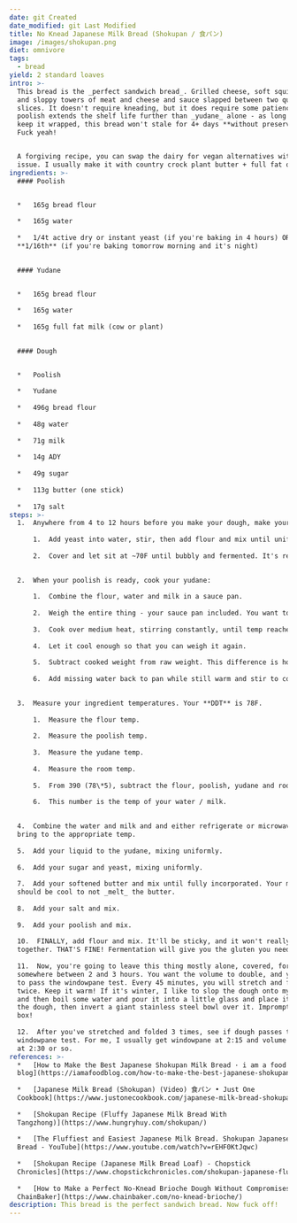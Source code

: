 ```yaml
---
date: git Created
date_modified: git Last Modified
title: No Knead Japanese Milk Bread (Shokupan / 食パン)
image: /images/shokupan.png
diet: omnivore
tags:
  - bread
yield: 2 standard loaves
intro: >-
  This bread is the _perfect sandwich bread_. Grilled cheese, soft squishy PB&Js
  and sloppy towers of meat and cheese and sauce slapped between two quivering
  slices. It doesn't require kneading, but it does require some patience. The
  poolish extends the shelf life further than _yudane_ alone - as long as you
  keep it wrapped, this bread won't stale for 4+ days **without preservatives**.
  Fuck yeah!


  A forgiving recipe, you can swap the dairy for vegan alternatives without
  issue. I usually make it with country crock plant butter + full fat oat milk.
ingredients: >-
  #### Poolish


  *   165g bread flour
      
  *   165g water
      
  *   1/4t active dry or instant yeast (if you're baking in 4 hours) OR
  **1/16th** (if you're baking tomorrow morning and it's night)
      

  #### Yudane


  *   165g bread flour
      
  *   165g water
      
  *   165g full fat milk (cow or plant)
      

  #### Dough


  *   Poolish
      
  *   Yudane
      
  *   496g bread flour
      
  *   48g water
      
  *   71g milk
      
  *   14g ADY
      
  *   49g sugar
      
  *   113g butter (one stick)
      
  *   17g salt
steps: >-
  1.  Anywhere from 4 to 12 hours before you make your dough, make your poolish:
      
      1.  Add yeast into water, stir, then add flour and mix until uniform. Personally, I think using a whisk for any sort of dough is nonsense - too much sticks to the whisk. Use chopsticks!
          
      2.  Cover and let sit at ~70F until bubbly and fermented. It's ready when a blob dropped in a cup of water will float.

          
  2.  When your poolish is ready, cook your yudane:
      
      1.  Combine the flour, water and milk in a sauce pan.
          
      2.  Weigh the entire thing - your sauce pan included. You want to know how much it weighs up front so you know how much liquid you've cooked off while gelatinizing your starch.
          
      3.  Cook over medium heat, stirring constantly, until temp reaches 150F - the mixture will be pudding like in consistency.
          
      4.  Let it cool enough so that you can weigh it again.
          
      5.  Subtract cooked weight from raw weight. This difference is how much liquid you've cooked off that needs to be added back to the recipe.
          
      6.  Add missing water back to pan while still warm and stir to combine. This also helps cool the yudane and loosens it up so it won't be so difficult to remove from the pan.

          
  3.  Measure your ingredient temperatures. Your **DDT** is 78F.
      
      1.  Measure the flour temp.
          
      2.  Measure the poolish temp.
          
      3.  Measure the yudane temp.
          
      4.  Measure the room temp.
          
      5.  From 390 (78\*5), subtract the flour, poolish, yudane and room temperatures.
          
      6.  This number is the temp of your water / milk.

          
  4.  Combine the water and milk and and either refrigerate or microwave to
  bring to the appropriate temp.
      
  5.  Add your liquid to the yudane, mixing uniformly.
      
  6.  Add your sugar and yeast, mixing uniformly.
      
  7.  Add your softened butter and mix until fully incorporated. Your mixture
  should be cool to not _melt_ the butter.
      
  8.  Add your salt and mix.
      
  9.  Add your poolish and mix.
      
  10.  FINALLY, add flour and mix. It'll be sticky, and it won't really hold
  together. THAT'S FINE! Fermentation will give you the gluten you need.
      
  11.  Now, you're going to leave this thing mostly alone, covered, for
  somewhere between 2 and 3 hours. You want the volume to double, and you want
  to pass the windowpane test. Every 45 minutes, you will stretch and fold
  twice. Keep it warm! If it's winter, I like to slop the dough onto my bench
  and then boil some water and pour it into a little glass and place it next to
  the dough, then invert a giant stainless steel bowl over it. Impromptu proof
  box!
      
  12.  After you've stretched and folded 3 times, see if dough passes the
  windowpane test. For me, I usually get windowpane at 2:15 and volume doubling
  at 2:30 or so.
references: >-
  *   [How to Make the Best Japanese Shokupan Milk Bread · i am a food
  blog](https://iamafoodblog.com/how-to-make-the-best-japanese-shokupan-milk-bread/)
      
  *   [Japanese Milk Bread (Shokupan) (Video) 食パン • Just One
  Cookbook](https://www.justonecookbook.com/japanese-milk-bread-shokupan/)
      
  *   [Shokupan Recipe (Fluffy Japanese Milk Bread With
  Tangzhong)](https://www.hungryhuy.com/shokupan/)
      
  *   [The Fluffiest and Easiest Japanese Milk Bread. Shokupan Japanese Milk
  Bread - YouTube](https://www.youtube.com/watch?v=rEHF0KtJqwc)
      
  *   [Shokupan Recipe (Japanese Milk Bread Loaf) - Chopstick
  Chronicles](https://www.chopstickchronicles.com/shokupan-japanese-fluffy-white-bread/)
      
  *   [How to Make a Perfect No-Knead Brioche Dough Without Compromises -
  ChainBaker](https://www.chainbaker.com/no-knead-brioche/)
description: This bread is the perfect sandwich bread. Now fuck off!
---
```

